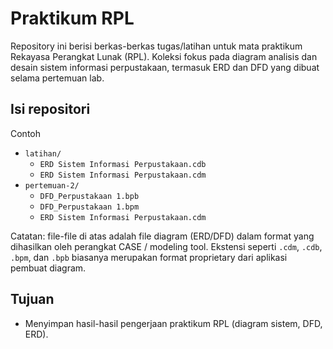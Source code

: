 
# Praktikum RPL

Repository ini berisi berkas-berkas tugas/latihan untuk mata praktikum Rekayasa Perangkat Lunak (RPL). Koleksi fokus pada diagram analisis dan desain sistem informasi perpustakaan, termasuk ERD dan DFD yang dibuat selama pertemuan lab.

## Isi repositori
Contoh

- `latihan/`
	- `ERD Sistem Informasi Perpustakaan.cdb`
	- `ERD Sistem Informasi Perpustakaan.cdm`
- `pertemuan-2/`
	- `DFD_Perpustakaan 1.bpb`
	- `DFD_Perpustakaan 1.bpm`
	- `ERD Sistem Informasi Perpustakaan.cdm`

Catatan: file-file di atas adalah file diagram (ERD/DFD) dalam format yang dihasilkan oleh perangkat CASE / modeling tool. Ekstensi seperti `.cdm`, `.cdb`, `.bpm`, dan `.bpb` biasanya merupakan format proprietary dari aplikasi pembuat diagram.

## Tujuan

- Menyimpan hasil-hasil pengerjaan praktikum RPL (diagram sistem, DFD, ERD).